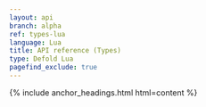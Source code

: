 ```yaml
---
layout: api
branch: alpha
ref: types-lua
language: Lua
title: API reference (Types)
type: Defold Lua
pagefind_exclude: true
---
```

{% include anchor_headings.html html=content %}
